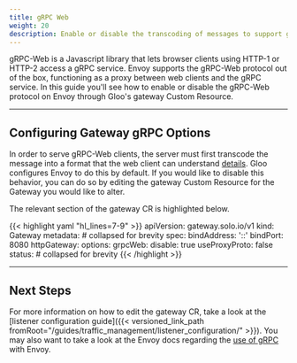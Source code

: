 ```yaml
---
title: gRPC Web
weight: 20
description: Enable or disable the transcoding of messages to support gRPC web clients
---
```


gRPC-Web is a Javascript library that lets browser clients using HTTP-1 or HTTP-2 access a gRPC service. Envoy supports the gRPC-Web protocol out of the box, functioning as a proxy between web clients and the gRPC service. In this guide you'll see how to enable or disable the gRPC-Web protocol on Envoy through Gloo's gateway Custom Resource.

---

## Configuring Gateway gRPC Options

In order to serve gRPC-Web clients, the server must first transcode the message into a format that the web client can understand [details](https://github.com/grpc/grpc/blob/master/doc/PROTOCOL-WEB.md#protocol-differences-vs-grpc-over-http2). Gloo configures Envoy to do this by default. If you would like to disable this behavior, you can do so by editing the gateway Custom Resource for the Gateway you would like to alter.

The relevant section of the gateway CR is highlighted below.

{{< highlight yaml "hl_lines=7-9" >}}
apiVersion: gateway.solo.io/v1
kind: Gateway
metadata: # collapsed for brevity
spec:
  bindAddress: '::'
  bindPort: 8080
  httpGateway:
    options:
      grpcWeb:
        disable: true
  useProxyProto: false
status: # collapsed for brevity
{{< /highlight >}}

---

## Next Steps

For more information on how to edit the gateway CR, take a look at the [listener configuration guide]({{< versioned_link_path fromRoot="/guides/traffic_management/listener_configuration/" >}}). You may also want to take a look at the Envoy docs regarding the [use of gRPC](https://www.envoyproxy.io/docs/envoy/v1.9.0/intro/arch_overview/grpc#arch-overview-grpc) with Envoy.